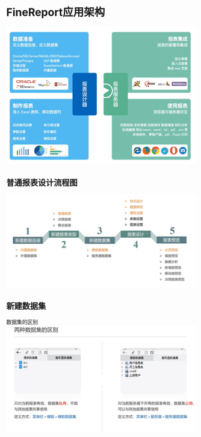 # FineReport应用架构

![](./img/finereport应用架构.png)

## 普通报表设计流程图

![](./img/流程.png)

## 新建数据集
数据集的区别
![](./img/数据集的区别.png)